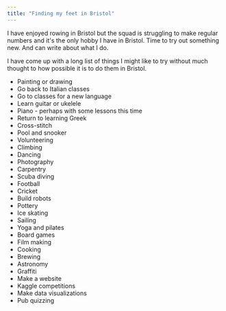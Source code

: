```yaml
---
title: "Finding my feet in Bristol"
---
```


I have enjoyed rowing in Bristol but the squad is struggling to make regular numbers and it's the only hobby I have in Bristol. Time to try out something new. And can write about what I do.

I have come up with a long list of things I might like to try without much thought to how possible it is to do them in Bristol.

* Painting or drawing
* Go back to Italian classes
* Go to classes for a new language
* Learn guitar or ukelele
* Piano - perhaps with some lessons this time
* Return to learning Greek
* Cross-stitch
* Pool and snooker
* Volunteering
* Climbing
* Dancing
* Photography
* Carpentry
* Scuba diving
* Football
* Cricket
* Build robots
* Pottery
* Ice skating
* Sailing
* Yoga and pilates
* Board games
* Film making
* Cooking
* Brewing
* Astronomy
* Graffiti
* Make a website
* Kaggle competitions
* Make data visualizations
* Pub quizzing
